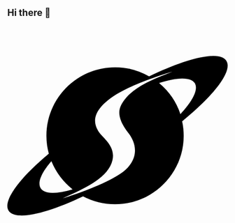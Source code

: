 ## Hi there 👋
<svg role="img" viewBox="0 0 24 24" xmlns="http://www.w3.org/2000/svg"><title>Stardock</title><path d="M22.337 3.28c-.108 0-.22.007-.336.017-1.553.129-3.886.917-6.557 2.217a7.326 7.326 0 0 0-3.71-.994c-4.124 0-7.478 3.354-7.478 7.496 0 .674.093 1.33.262 1.95-3.224 2.697-5.04 5.153-4.385 6.221.712 1.125 3.992.412 8.115-1.556a7.55 7.55 0 0 0 3.484.863c4.124 0 7.48-3.356 7.48-7.478 0-.544-.058-1.086-.17-1.592 3.504-2.867 5.529-5.491 4.816-6.615-.24-.375-.768-.545-1.521-.53Zm-4.324 1.708c-1.912.769-4.666 1.706-5.64 3.711-.564 1.143.371 2.436.84 3.035.47.62 1.35 2.174-.13 3.786-1.5 1.63-7.028 3.318-7.028 3.318 1.78-.843 4.91-2.06 5.396-4.16.375-1.593-1.142-2.493-1.555-3.205-.412-.712-.842-1.93 1.313-3.54 2.156-1.631 6.804-2.945 6.804-2.945Zm1.02.758c.67-.007 1.153.151 1.378.498.43.675-.207 1.95-1.556 3.393a7.514 7.514 0 0 0-2.323-3.393c.975-.318 1.832-.49 2.502-.498zM4.8 14.79a7.627 7.627 0 0 0 2.305 3.074c-1.762.525-3.074.524-3.467-.113-.394-.618.075-1.706 1.162-2.96z"/></svg>

<!--
**mukhammedali-akhmet/mukhammedali-akhmet** is a ✨ _special_ ✨ repository because its `README.md` (this file) appears on your GitHub profile.

Here are some ideas to get you started:

- 🔭 I’m currently working on ...
- 🌱 I’m currently learning ...
- 👯 I’m looking to collaborate on ...
- 🤔 I’m looking for help with ...
- 💬 Ask me about ...
- 📫 How to reach me: ...
- 😄 Pronouns: ...
- ⚡ Fun fact: ...
-->
